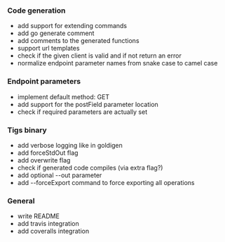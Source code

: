 ### Code generation
* add support for extending commands
* add go generate comment
* add comments to the generated functions
* support url templates
* check if the given client is valid and if not return an error
* normalize endpoint parameter names from snake case to camel case

### Endpoint parameters
* implement default method: GET
* add support for the postField parameter location
* check if required parameters are actually set

### Tigs binary
* add verbose logging like in goldigen
* add forceStdOut flag
* add overwrite flag
* check if generated code compiles (via extra flag?)
* add optional --out parameter
* add --forceExport command to force exporting all operations

### General
* write README
* add travis integration
* add coveralls integration
